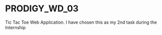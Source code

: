 # PRODIGY_WD_03
Tic Tac Toe Web Application. I have chosen this as my 2nd task during the Internship
